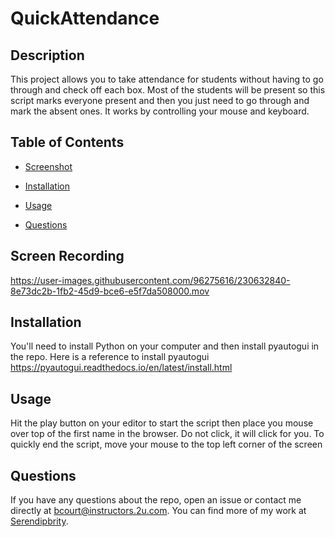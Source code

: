 # QuickAttendance


## Description

This project allows you to take attendance for students without having to go through and check off each box. Most of the students will be present so this script marks everyone present and then you just need to go through and mark the absent ones. It works by controlling your mouse and keyboard.

## Table of Contents 

* [Screenshot](#screenshot)

* [Installation](#installation)

* [Usage](#usage)


* [Questions](#questions)


## Screen Recording
https://user-images.githubusercontent.com/96275616/230632840-8e73dc2b-1fb2-45d9-bce6-e5f7da508000.mov


## Installation

You'll need to install Python on your computer and then install pyautogui in the repo. Here is a reference to install pyautogui	https://pyautogui.readthedocs.io/en/latest/install.html


## Usage

Hit the play button on your editor to start the script then place you mouse over top of the first name in the browser. Do not click, it will click for you. To quickly end the script, move your mouse to the top left corner of the screen



## Questions

If you have any questions about the repo, open an issue or contact me directly at bcourt@instructors.2u.com. You can find more of my work at [Serendipbrity](https://github.com/Serendipbrity/).
